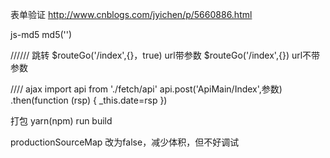 表单验证
http://www.cnblogs.com/jyichen/p/5660886.html

js-md5
md5('')


//////
跳转
$routeGo('/index',{}，true)  url带参数
$routeGo('/index',{})  url不带参数

////
ajax
  import api from './fetch/api'
  api.post('ApiMain/Index',参数)
            .then(function (rsp) {
              _this.date=rsp
            })


打包
yarn(npm) run build

 productionSourceMap 改为false，减少体积，但不好调试
